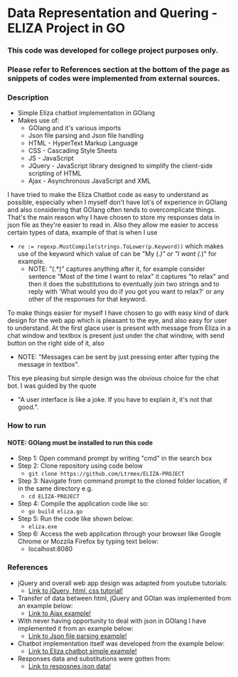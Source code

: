# Data Representation and Quering - ELIZA Project in GO

### This code was developed for college project purposes only.
### Please refer to References section at the bottom of the page as snippets of codes were implemented from external sources.

### Description
- Simple Eliza chatbot implementation in GOlang 
- Makes use of:
	- GOlang and it's various imports
	- Json file parsing and Json file handling
	- HTML - HyperText Markup Language
	- CSS - Cascading Style Sheets
	- JS - JavaScript
	- JQuery - JavaScript library designed to simplify the client-side scripting of HTML
	- Ajax - Asynchronous JavaScript and XML

I have tried to make the Eliza Chatbot code as easy to understand as possible, especially when I myself don't have lot's of 
experience in GOlang and also considering that GOlang often tends to overcomplicate things. That's the main reason why
I have chosen to store my responses data in json file as they're easier to read in. Also they allow me easier to access certain
types of data, example of that is when I use
- `re := regexp.MustCompile(strings.ToLower(p.Keyword))`
which makes use of the keyword which value of can be "My (.*)" or "I want (.*)" for example. 
	- NOTE: "(.*)" captures anything after it, for example consider sentence "Most of the time I want to relax"
	it captures "to relax" and then it does the substitutions to eventually join two strings and to reply 
	with 'What would you do if you got you want to relax?' or any other of the responses for that keyword.

To make things easier for myself I have chosen to go with easy kind of dark design for the web app which is pleasant to the eye, and
also easy for user to understand. At the first glace user is present with message from Eliza in a chat window and textbox is 
present just under the chat window, with send button on the right side of it, also
- NOTE: "Messages can be sent by just pressing enter after typing the message in textbox".

 This eye pleasing but simple design was the obvious choice for the chat bot. I was guided by the quote
- "A user interface is like a joke. If you have to explain it, it's not that good.".

###	How to run
#### NOTE: GOlang must be installed to run this code
- Step 1: Open command prompt by writing "cmd" in the search box
- Step 2: Clone repository using code below
	- `git clone https://github.com/Ltrmex/ELIZA-PROJECT`
- Step 3: Navigate from command prompt to the cloned folder location, if in the same directory e.g.
	- `cd ELIZA-PROJECT`
- Step 4: Compile the application code like so:
	- `go build eliza.go`
- Step 5: Run the code like shown below:
	- `eliza.exe`
- Step 6: Access the web application through your browser like Google Chrome or Mozzila Firefox by typing text below:
	- localhost:8080

### References
- jQuery and overall web app design was adapted from youtube tutorials:
	- [Link to jQuery, html, css tutorial!](https://www.youtube.com/playlist?list=PLHPcpp4e3JVpXbtgyD-k-nCmwpbbMIHOh)
- Transfer of data between html, jQuery and GOlan was implemented from an example below:
	- [Link to Ajax example!](https://www.socketloop.com/tutorials/golang-jquery-ajax-post-data-to-server-and-send-data-back-to-client-example)
- With never having opportunity to deal with json in GOlang I have implemented it from an example below:
	- [Link to Json file parsing example!](https://www.chazzuka.com/2015/03/load-parse-json-file-golang/)
- Chatbot implementation itself was developed from the example below:
	- [Link to Eliza chatbot simple example!](https://gist.github.com/chatton/c4328ed03eef086306ac052b89fb9797)
- Responses data and substitutions were gotten from:
	- [Link to resposnes.json data!](https://www.smallsurething.com/implementing-the-famous-eliza-chatbot-in-python/)